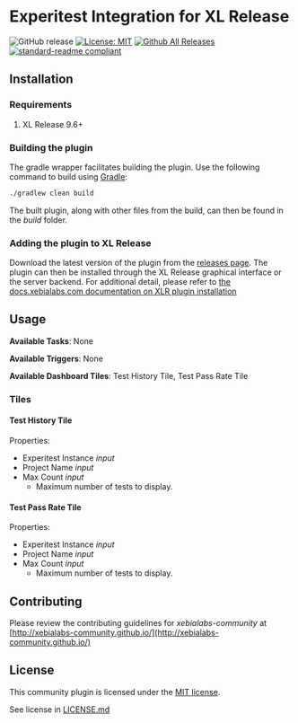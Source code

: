 # Experitest Integration for XL Release

![GitHub release](https://img.shields.io/github/release/xebialabs-community/xlr-experitest-plugin.svg)
[![License: MIT](https://img.shields.io/badge/license-MIT-yellow.svg)](https://opensource.org/licenses/MIT)
[![Github All Releases](https://img.shields.io/github/downloads/xebialabs-community/xlr-experitest-plugin/total.svg)](https://github.com/xebialabs-community/xlr-experitest-plugin/releases)
[![standard-readme compliant](https://img.shields.io/badge/readme%20style-standard-blue.svg)](https://github.com/RichardLitt/standard-readme)

## Installation

### Requirements

1. XL Release 9.6+

### Building the plugin
The gradle wrapper facilitates building the plugin.  Use the following command to build using [Gradle](https://gradle.org/):
```bash
./gradlew clean build
```
The built plugin, along with other files from the build, can then be found in the _build_ folder.

### Adding the plugin to XL Release

Download the latest version of the plugin from the [releases page](https://github.com/xebialabs-community/xlr-experitest-plugin/releases).  The plugin can then be installed through the XL Release graphical interface or the server backend.  For additional detail, please refer to [the docs.xebialabs.com documentation on XLR plugin installation](https://docs.xebialabs.com/xl-release/how-to/install-or-remove-xl-release-plugins.html)

## Usage

__Available Tasks__: None

__Available Triggers__: None

__Available Dashboard Tiles__: Test History Tile, Test Pass Rate Tile

### Tiles

#### Test History Tile
Properties:
* Experitest Instance _input_ 
* Project Name _input_ 
* Max Count _input_ 
   * Maximum number of tests to display.

#### Test Pass Rate Tile
Properties:
* Experitest Instance _input_ 
* Project Name _input_ 
* Max Count _input_ 
   * Maximum number of tests to display.

## Contributing

Please review the contributing guidelines for _xebialabs-community_ at [http://xebialabs-community.github.io/](http://xebialabs-community.github.io/)

## License

This community plugin is licensed under the [MIT license](https://opensource.org/licenses/MIT).

See license in [LICENSE.md](LICENSE.md)
